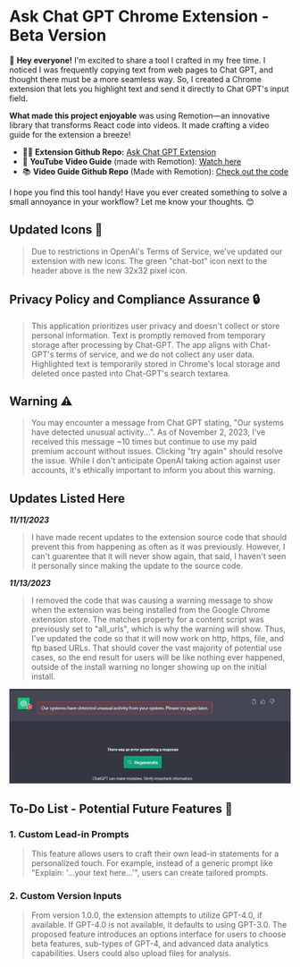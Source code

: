 # Ask Chat GPT Chrome Extension - Beta Version

🚀 **Hey everyone!** I'm excited to share a tool I crafted in my free time. I noticed I was frequently copying text from web pages to Chat GPT, and thought there must be a more seamless way. So, I created a Chrome extension that lets you highlight text and send it directly to Chat GPT's input field.

**What made this project enjoyable** was using Remotion—an innovative library that transforms React code into videos. It made crafting a video guide for the extension a breeze!

- 👩‍💻 **Extension Github Repo:** [Ask Chat GPT Extension](https://github.com/BrianARuff/ask-chat-gpt-extension)
- 🎥 **YouTube Video Guide** (made with Remotion): [Watch here](https://www.youtube.com/watch?v=I8HxHOAuylY)
- 📚 **Video Guide Github Repo** (Made with Remotion): [Check out the code](https://github.com/BrianARuff/ask-chat-gpt-extension-video)

I hope you find this tool handy! Have you ever created something to solve a small annoyance in your workflow? Let me know your thoughts. 😊

## Updated Icons 🔄

> Due to restrictions in OpenAI's Terms of Service, we've updated our extension with new icons. The green "chat-bot" icon next to the header above is the new 32x32 pixel icon.

## Privacy Policy and Compliance Assurance 🔒

> This application prioritizes user privacy and doesn't collect or store personal information. Text is promptly removed from temporary storage after processing by Chat-GPT. The app aligns with Chat-GPT's terms of service, and we do not collect any user data. Highlighted text is temporarily stored in Chrome's local storage and deleted once pasted into Chat-GPT's search textarea.

## Warning ⚠️

> You may encounter a message from Chat GPT stating, "Our systems have detected unusual activity...". As of November 2, 2023, I've received this message ~10 times but continue to use my paid premium account without issues. Clicking "try again" should resolve the issue. While I don't anticipate OpenAI taking action against user accounts, it's ethically important to inform you about this warning.

## Updates Listed Here

**_11/11/2023_**

> I have made recent updates to the extension source code that should prevent this from happening as often as it was previously. However, I can't guarentee that it will never show again, that said, I haven't seen it personally since making the update to the source code.

**_11/13/2023_**

> I removed the code that was causing a warning message to show when the extension was being installed from the Google Chrome extension store. The matches property for a content script was previously set to "all_urls", which is why the warning will show. Thus, I've updated the code so that it will now work on http, https, file, and ftp based URLs. That should cover the vast majority of potential use cases, so the end result for users will be like nothing ever happened, outside of the install warning no longer showing up on the initial install.

![OpenAI Unusual Activity Warning](frontend/images/detected-unusual-activity.jpg)

## To-Do List - Potential Future Features 📝

### 1. **Custom Lead-in Prompts**

> This feature allows users to craft their own lead-in statements for a personalized touch. For example, instead of a generic prompt like "Explain: '...your text here...'", users can create tailored prompts.

### 2. **Custom Version Inputs**

> From version 1.0.0, the extension attempts to utilize GPT-4.0, if available. If GPT-4.0 is not available, it defaults to using GPT-3.0. The proposed feature introduces an options interface for users to choose beta features, sub-types of GPT-4, and advanced data analytics capabilities. Users could also upload files for analysis.

